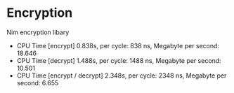 # Encryption
Nim encryption libary

- CPU Time [encrypt] 0.838s, per cycle: 838 ns, Megabyte per second: 18.646
- CPU Time [decrypt] 1.488s, per cycle: 1488 ns, Megabyte per second: 10.501
- CPU Time [encrypt / decrypt] 2.348s, per cycle: 2348 ns, Megabyte per second: 6.655
